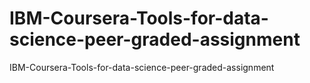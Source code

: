 # IBM-Coursera-Tools-for-data-science-peer-graded-assignment
IBM-Coursera-Tools-for-data-science-peer-graded-assignment
